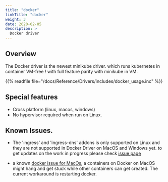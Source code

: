 ```yaml
---
title: "docker"
linkTitle: "docker"
weight: 3
date: 2020-02-05
description: >
  Docker driver 
---
```


## Overview

The Docker driver is the newest minikube driver. which runs kubernetes in container VM-free ! with full feature parity with minikube in VM.

{{% readfile file="/docs/Reference/Drivers/includes/docker_usage.inc" %}}


## Special features
- Cross platform (linux, macos, windows)
- No hypervisor required when run on Linux.

## Known Issues.

- The 'ingress' and 'ingress-dns' addons is only supported on Linux and they are  not supported in Docker Driver on MacOS and Windows yet. to get updates on the work in progress please check [issue page](https://github.com/kubernetes/minikube/issues/7332)

- a known [docker issue for MacOs](https://github.com/docker/for-mac/issues/1835), a containers on Docker on MacOS might hang and get stuck while other containers can get created. The current workaround is restarting docker.
